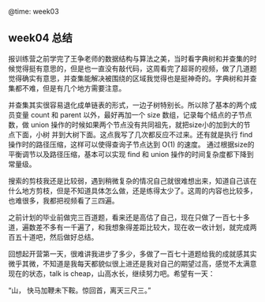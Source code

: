 @time: week03 

## week04 总结

报训练营之前学完了王争老师的数据结构与算法之美，当时看字典树和并查集的时候觉得挺有意思的，但是也一直没有敲代码，这周看完了超哥的视频，做了几道题觉得确实有意思，并查集能解决被围绕的区域我觉得也是挺神奇的。字典树和并查集都不难，但是有几个地方需要注意。

并查集其实很容易退化成单链表的形式，一边子树特别长。所以除了基本的两个成员变量 count 和 parent 以外，最好再加一个 size 数组，记录每个结点的子节点数，做 union 操作的时候如果两个节点没有共同祖先，就把size小的加到大的节点下面，小树
并到大树下面。这点我写了几次都反应不过来。还有就是执行 find 操作时的路径压缩，这样可以使得查询子节点达到 O(1) 的速度。
通过根据size的平衡调节以及路径压缩，基本可以实现 find 和 union 操作的时间复杂度都下降到常量级。

搜索的剪枝我还是比较弱，遇到稍微复杂的情况自己就很难想出来，知道自己该在什么地方剪枝，但是不知道具体怎么做，还是练得太少了。这周的内容也比较多，也难很多，我都把视频看了三四遍。

之前计划的毕业前做完三百道题，看来还是高估了自己，现在只做了一百七十多道，遍数差不多有一千遍了，和我想象得差距比较大，现在收一收计划，就完成两百五十道吧，然后做好总结。

回想起开营第一天，很难讲我进步了多少，多做了一百七十道题给我的成就感其实微乎其微，不知道是我每天都貌似很上进还是我对自己的期望过高，感觉不太满意现在的状态，talk is cheap，山高水长，继续努力吧。希望有一天：

“山， 快马加鞭未下鞍。惊回首，离天三尺三。”